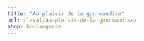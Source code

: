 ```yaml
---
title: "Au plaisir de la gourmandise"
url: /laval/au-plaisir-de-la-gourmandise/
shop: boulangerie
---
```

